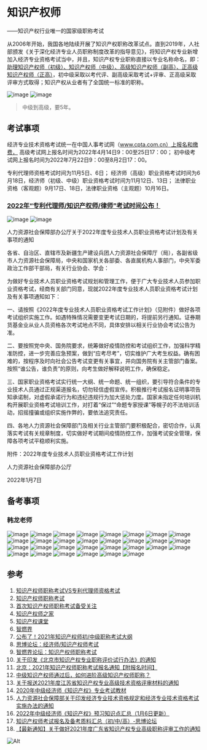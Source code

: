 # 知识产权师
——知识产权行业唯一的国家级职称考试

从2006年开始，我国各地陆续开展了知识产权职称改革试点。直到2019年，人社部颁发《关于深化经济专业人员职称制度改革的指导意见》，将知识产权专业新增加入经济专业资格考试当中，并且，知识产权专业职称直接以专业名称命名，即：[助理知识产权师（初级）、知识产权师（中级）、高级知识产权师（副高）、正高级知识产权师（正高）](https://new.qq.com/omn/20210817/20210817A0CGMY00.html)，初中级采取以考代评、副高级采取考试+评审、正高级采取评审方式取得；知识产权从业者有了全国统一标准的职称。

![image](https://user-images.githubusercontent.com/98260219/150676908-e70115f4-f80c-4df6-9463-c72f24d8f391.png)
![image](https://user-images.githubusercontent.com/98260219/150676920-30ae80b2-b2ef-4d5e-a5df-463fb399479d.png)
> 中级到高级，要5年。

## 考试事项

经济专业技术资格考试统一在中国人事考试网（www.cpta.com.cn）上报名和缴费，
高级考试网上报名时间为2022年4月14日9：00至25日17：00；
初中级考试网上报名时间为2022年7月22日9：00至8月2日17：00。

专利代理师资格考试时间为11月5日、6日；
经济师（高级）职业资格考试时间为6月18日，经济师（初级、中级）职业资格考试时间为11月12日、13日；
法律职业资格（客观题）9月17日、18日，法律职业资格（主观题）10月16日。

### [2022年“专利代理师/知识产权师/律师”考试时间公布！](https://new.qq.com/omn/20220114/20220114A026FO00.html)

![image](https://user-images.githubusercontent.com/98260219/150676627-ad873bf8-6441-41f1-a726-8de27efcf3b6.png)
![image](https://user-images.githubusercontent.com/98260219/150676636-7f3bbff5-244e-4d07-8679-29fde3ac137a.png)

人力资源社会保障部办公厅关于2022年度专业技术人员职业资格考试计划及有关事项的通知

各省、自治区、直辖市及新疆生产建设兵团人力资源社会保障厅（局），各副省级市人力资源社会保障局，中央和国家机关各部委、各直属机构人事部门，中央军委政治工作部干部局，有关行业协会、学会：

为做好专业技术人员职业资格考试规划和管理工作，便于广大专业技术人员参加职业资格考试，经商有关部门同意，现就2022年度专业技术人员职业资格考试计划及有关事项通知如下：

一、请按照《2022年度专业技术人员职业资格考试工作计划》（见附件）做好各项考试组织实施工作。如遇特殊情况需要变更考试日期的，将提前另行通知。证券期货基金业从业人员资格各次考试地点不同，具体安排以相关行业协会考试公告为准。

二、要按照党中央、国务院要求，统筹做好疫情防控和考试组织工作，加强科学精准防控，进一步完善应急预案，做到“应考尽考”，切实维护广大考生权益。确有困难的，按程序及时向社会公告考试变更有关事宜，并向国务院有关主管部门备案。按照“谁公告，谁负责”的原则，向考生做好解释说明工作，确保稳定。

三、国家职业资格考试实行统一大纲、统一命题、统一组织，要引导符合条件的专业技术人员通过正规渠道报名，切勿轻信虚假宣传。积极推行考试报名证明事项告知承诺制，对虚假承诺行为和违纪违规行为加大惩处力度。国家未指定任何培训机构开展职业资格考试培训工作，对打着“保过”“命题专家授课”等幌子的不法培训活动，招摇撞骗或组织实施作弊的，要依法追究责任。

四、各地人力资源社会保障部门及相关行业主管部门要积极配合，密切合作，认真落实考试有关规章制度，切实做好考试期间疫情防控工作，加强考试安全管理，保障各项考试平稳顺利实施。

附件：2022年度专业技术人员职业资格考试工作计划

人力资源社会保障部办公厅

2022年1月7日

## 备考事项

### 韩龙老师

![image](https://user-images.githubusercontent.com/98260219/150677735-eb155bd1-f8ef-4acc-884c-254de5cbf68b.png)
![image](https://user-images.githubusercontent.com/98260219/150677737-995757f3-1aa7-496d-83ad-a8205d16b86e.png)
![image](https://user-images.githubusercontent.com/98260219/150677738-68f04367-8afe-4c21-978d-8b6ed4d9c9d7.png)
![image](https://user-images.githubusercontent.com/98260219/150677739-1124c23e-15d8-425a-9cd4-650bde314501.png)
![image](https://user-images.githubusercontent.com/98260219/150677743-382c225b-9862-4dcf-9313-03a7b0f9557b.png)
![image](https://user-images.githubusercontent.com/98260219/150677744-069250aa-65f2-491f-9eea-430d77d26ebe.png)
![image](https://user-images.githubusercontent.com/98260219/150677747-d9d618ab-2404-4421-97d5-e21c31024e69.png)
![image](https://user-images.githubusercontent.com/98260219/150677749-10715e5d-7740-48fc-9d3e-7f906eba2392.png)
![image](https://user-images.githubusercontent.com/98260219/150677752-34a92f86-db6a-4e9c-a87a-7023b544090b.png)
![image](https://user-images.githubusercontent.com/98260219/150677755-133f2920-9e98-4e13-a730-60d4e4bd0280.png)
![image](https://user-images.githubusercontent.com/98260219/150677756-d77bb099-a422-4563-a562-e77e0820bf06.png)
![image](https://user-images.githubusercontent.com/98260219/150677760-ef4206ff-3c62-4a49-82c6-de013412c763.png)
![image](https://user-images.githubusercontent.com/98260219/150677762-746a41b8-6d06-4dbc-a025-bbe4bbee97ec.png)
![image](https://user-images.githubusercontent.com/98260219/150677764-02761ff5-8e90-4968-b40a-7883f16c666c.png)
![image](https://user-images.githubusercontent.com/98260219/150677767-37651348-8494-42e2-891a-bda65706b0f2.png)
![image](https://user-images.githubusercontent.com/98260219/150677769-5503431f-c77e-4efe-aafa-b031c1f5c152.png)
![image](https://user-images.githubusercontent.com/98260219/150677771-97c39c4d-7071-4af5-82a8-a8e301e22e55.png)
![image](https://user-images.githubusercontent.com/98260219/150677772-e40a96a5-2680-4288-ab9a-926395bc12f1.png)
![image](https://user-images.githubusercontent.com/98260219/150677773-1c562814-285c-44cf-8635-fee3835b7c7f.png)
![image](https://user-images.githubusercontent.com/98260219/150677774-4f8fd7ac-ccf1-49fc-a418-7a613908086a.png)
![image](https://user-images.githubusercontent.com/98260219/150677776-d7831159-93f9-4e4d-a1c2-0702610ff852.png)
![image](https://user-images.githubusercontent.com/98260219/150677777-7d5bca31-3096-4154-82b2-f38d3ff99274.png)
![image](https://user-images.githubusercontent.com/98260219/150677780-e04ac796-442f-4f8b-944d-79f0e231e669.png)
![image](https://user-images.githubusercontent.com/98260219/150677782-2a180c8a-4938-4ffd-99cc-30c26d297176.png)
![image](https://user-images.githubusercontent.com/98260219/150677784-a30eea9e-21c0-41da-85a1-ac192306a9cb.png)
![image](https://user-images.githubusercontent.com/98260219/150677788-fc117643-eb72-4e47-9d5e-9f927462e514.png)
![image](https://user-images.githubusercontent.com/98260219/150677793-fd64b54b-c335-4440-8aaa-1555edd654c6.png)
![image](https://user-images.githubusercontent.com/98260219/150677794-b533af7b-0d76-4ef4-bb26-9abacbc1bc19.png)
![image](https://user-images.githubusercontent.com/98260219/150677797-15b5b942-37d7-458f-9a8c-3b1d562b25de.png)
![image](https://user-images.githubusercontent.com/98260219/150677802-8942a2bb-ac4a-4616-982a-965a234dafb5.png)


## 参考

1. [知识产权师职称考试VS专利代理师资格考试](https://zhuanlan.zhihu.com/p/133913905)
2. [知识产权师职称考试](https://www.zhihu.com/column/c_1253737951235813376)
3. [首次知识产权师职称考试备受关注](http://www.iprchn.com/cipnews/news_content.aspx?newsId=124362)
4. [知识产权师之家](http://www.cipspx.com/)
5. [知识产权课堂](https://www.xueipr.com/)
6. [智燃界](https://www.zhiranjie.com/)
7. [公布了！2021年知识产权师初/中级职称考试大纲](http://www.chinaipmagazine.com/news-show.asp?25360.html)
8. [思博论坛：经济师/知识产权师考试](https://bbs.mysipo.com/forum-170-1.html)
9. [智燃界论坛：知识产权师职称考试](https://bbs.zhiranjie.com/forum-44-1.html)
10. [关于印发《北京市知识产权专业职称评价试行办法》的通知](http://zscqj.beijing.gov.cn/zscqj/zwgk/zcfg/gfxwj/11134281/index.html)
11. [北京：2021年知识产权师职称考试报名通知【附报名时间】](https://patent.bbscloud.com/info/afe8edf16c074c47a05885cf780b51a7)
12. [中级知识产权师通过后，如何进阶高级知识产权师职称？](https://www.dailishi.net/info/e0ad885c4549485e998ed52b878073e6)
13. [关于报送2021年度江苏省知识产权专业高级技术资格评审材料的通知](https://sme.sipac.gov.cn/epservice//techsub/Apps/sme/index.php?s=/Home/Notice/noticeDetail/id/302693/query_value1//orderway//i/3)
14. [2020年中级经济师《知识产权》专业考试教材](http://m.jingjishi.org.cn/beikao/kaoshijiaocai/1464.html)
15. [人力资源社会保障部关于印发经济专业技术资格规定和经济专业技术资格考试实施办法的通知](http://www.mohrss.gov.cn/SYrlzyhshbzb/ztzl/zyhzyzggg/zcwj_zc/zyzg/202001/t20200117_355799.html)
16. [2022年中级经济师《知识产权》预习知识点汇总（1月6日更新）](http://www.hqwx.com/web_news/html/2021-12/16401523054325.html)
17. [知识产权师考试报名及备考质料汇总（初/中/高）-思博论坛](http://www.aitesao.com/mianchuxingfa/214794.html)
18. [【最新通知】关于做好2021年度广东省知识产权专业高级职称评审工作的通知](https://mp.weixin.qq.com/s/LHw1xz8KNROQkmL9URdJwA)

![Alt](https://repobeats.axiom.co/api/embed/969a51ecce0356c3f262636773a54a4d9cec6e3a.svg "Repobeats analytics image")

